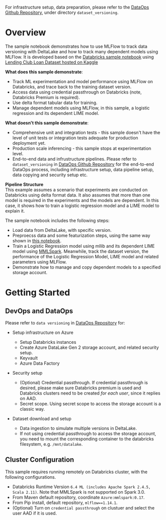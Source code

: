 For infrastructure setup, data preparation, please refer to the [DataOps Github Repository](https://github.com/Azure-Samples/modern-data-warehouse-dataops/e2e_samples), under directory `dataset_versioning`.

# Overview

The sample notebook demonstrates how to use MLFlow to track data versioning with DeltaLake and how to track many dependent models using MLFlow. It is developed based on the [Databricks sample notebook](https://docs.databricks.com/_static/notebooks/mlflow/mlflow-delta-training.html) using [Lending Club Loan Dataset hosted on Kaggle](https://www.kaggle.com/husainsb/lendingclub-issued-loans?select=lc_loan.csv)

__What does this sample demonstrate__:

* Track ML experimentation and model performance using MLFlow on Databricks, and trace back to the training dataset version.
* Access data using credential passthrough on Databricks (note, Databricks Premium is required).
* Use delta format tabular data for training.
* Manage dependent models using MLFlow, in this sample, a logistic regression and its dependent LIME model.

__What doesn't this sample demonstrate__:

* Comprehensive unit and integration tests - this sample doesn't have the level of unit tests or integration tests adequate for production deployment yet. 
* Production scale inferencing - this sample stops at experimentation level.
* End-to-end data and infrustructure pipelines. Please refer to `dataset_versioning` in [DataOps Github Repository](https://github.com/Azure-Samples/modern-data-warehouse-dataops/e2e_samples) for the end-to-end DataOps process, including infrastructure setup, data pipeline setup, data copying and security setup etc.

**Pipeline Structure**  
This example assumes a scenario that experiments are conducted on Databricks using delta format data. It also assumes that more than one model is required in the experiments and the models are dependent. In this case, it shows how to train a logistic regression model and a LIME model to explain it.

The sample notebook includes the following steps:
- Load data from DeltaLake, with specific version.
- Preproecss data and some featurization steps, using the same way shown in [this notebook](https://docs.databricks.com/_static/notebooks/mlflow/mlflow-delta-training.html).
- Train a Logistic Regression model using mllib and its dependent LIME model using [MMLSpark](https://github.com/Azure/mmlspark). Meanwhile, track the dataset version, the performance of the Logistic Regression Model, LIME model and related parameters using MLFlow.
- Demonstrate how to manage and copy dependent models to a specified storage account.




# Getting Started


## DevOps and DataOps

Please refer to `data versioning` in [DataOps Repository](https://github.com/Azure-Samples/modern-data-warehouse-dataops/tree/master/e2e_samples) for:

- Setup infrastructure on Azure
  - Setup Databricks instances
  - Create Azure DataLake Gen 2 storage account, and related security setup.
  - Keyvault
  - Azure Data Factory

- Security setup 
  - (Optional) Credential passthrough. If credential passthrough is desired, please make sure Databricks premium is used and Databricks clusters need to be created *for each user*, since it replies on AAD.
  - Secret scope. Using secret scope to access the storage account is a classic way.

- Dataset download and setup
  - Data ingestion to simulate multiple versions in DeltaLake.
  - If not using credential passthrough to access the storage account, you need to mount the corresponding container to the databricks filesystem, e.g. `/mnt/datalake`.
  
## Cluster Configuration
This sample requires running remotely on Databricks cluster, with the following configurations.

- Databricks Runtime Version `6.4 ML (includes Apache Spark 2.4.5, Scala 2.11)`. Note that MMLSpark is not supported on Spark 3.0.
- From Maven default repository, coordinate `Azure:mmlspark:0.17`.
- From Pip install, default repository, `mlflow==1.14.1`.
- (Optional) Turn on `credential passthrough` on clustuer and select the user AAD if it is used.